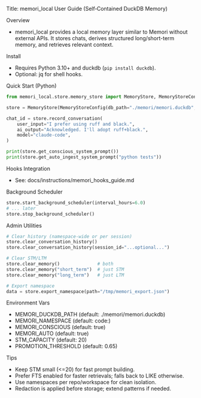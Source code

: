 Title: memori_local User Guide (Self‑Contained DuckDB Memory)

Overview
- memori_local provides a local memory layer similar to Memori without external APIs. It stores chats, derives structured long/short-term memory, and retrieves relevant context.

Install
- Requires Python 3.10+ and duckdb (`pip install duckdb`).
- Optional: jq for shell hooks.

Quick Start (Python)
```python
from memori_local.store.memory_store import MemoryStore, MemoryStoreConfig

store = MemoryStore(MemoryStoreConfig(db_path="./memori/memori.duckdb", namespace="my-repo"))

chat_id = store.record_conversation(
    user_input="I prefer using ruff and black.",
    ai_output="Acknowledged. I'll adopt ruff+black.",
    model="claude-code",
)

print(store.get_conscious_system_prompt())
print(store.get_auto_ingest_system_prompt("python tests"))
```

Hooks Integration
- See: docs/instructions/memori_hooks_guide.md

Background Scheduler
```python
store.start_background_scheduler(interval_hours=6.0)
# ... later
store.stop_background_scheduler()
```

Admin Utilities
```python
# Clear history (namespace-wide or per session)
store.clear_conversation_history()
store.clear_conversation_history(session_id="...optional...")

# Clear STM/LTM
store.clear_memory()              # both
store.clear_memory("short_term")  # just STM
store.clear_memory("long_term")   # just LTM

# Export namespace
data = store.export_namespace(path="/tmp/memori_export.json")
```

Environment Vars
- MEMORI_DUCKDB_PATH (default: ./memori/memori.duckdb)
- MEMORI_NAMESPACE (default: code:<repo-dir>)
- MEMORI_CONSCIOUS (default: true)
- MEMORI_AUTO (default: true)
- STM_CAPACITY (default: 20)
- PROMOTION_THRESHOLD (default: 0.65)

Tips
- Keep STM small (<=20) for fast prompt building.
- Prefer FTS enabled for faster retrievals; falls back to LIKE otherwise.
- Use namespaces per repo/workspace for clean isolation.
- Redaction is applied before storage; extend patterns if needed.
